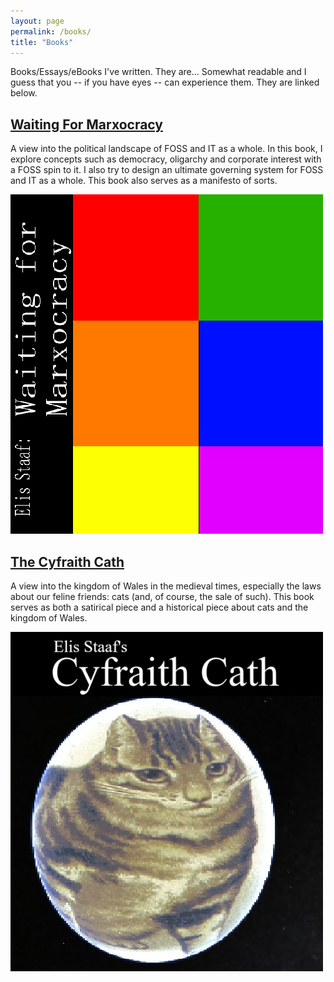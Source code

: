 ```yaml
---
layout: page
permalink: /books/
title: "Books"
---
```


Books/Essays/eBooks I've written. They are... Somewhat readable
and I guess that you -- if you have eyes -- can experience them.
They are linked below.

## [Waiting For Marxocracy](waiting-for-marxocracy/prologue)
A view into the political landscape of FOSS and IT as a whole.
In this book, I explore concepts such as democracy, oligarchy
and corporate interest with a FOSS spin to it. I also try to
design an ultimate governing system for FOSS and IT as a
whole. This book also serves as a manifesto of sorts.

[![Waiting for marxocracy cover](/images/wfm-cover.png)](/)

## [The Cyfraith Cath](/books/cyfraith-cath/introduction)
A view into the kingdom of Wales in the medieval times,
especially the laws about our feline friends: cats (and, of
course, the sale of such). This book serves as both a satirical
piece and a historical piece about cats and the kingdom of Wales.

[![Cyfraith Cath cover](/images/cyfraith-cath-cover.png)](/)
